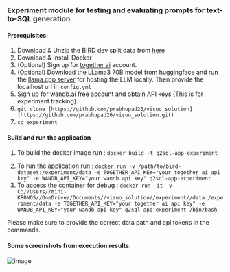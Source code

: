 ### Experiment module for testing and evaluating prompts for text-to-SQL generation

#### Prerequisites:
1. Download & Unzip the BIRD dev split data from [here](https://bird-bench.oss-cn-beijing.aliyuncs.com/dev.zip)
2. Download & Install Docker
3. (Optional) Sign up for [together ai](https://www.together.ai/) account.
4. (Optional) Download the LLama3 70B model from huggingface and run the [llama.cpp server](https://github.com/allenporter/llama-cpp-server) for hosting the LLM locally. Then provide the localhost url in `config.yml`
5. Sign up for wandb.ai free account and obtain API keys (This is for experiment tracking).
6. `git clone [https://github.com/prabhupad26/visuo_solution](https://github.com/prabhupad26/visuo_solution.git)`
7. `cd experiment`


#### Build and run the application
1. To build the docker image run : ``docker build -t q2sql-app-experiment .``
2. To run the application run : `docker run -v /path/to/bird-dataset:/experiment/data -e TOGETHER_API_KEY="your together ai api key" -e WANDB_API_KEY="your wandb api key" q2sql-app-experiment`
3. To access the container for debug : 
``docker run -it -v C://Users//mini-KRONOS//OneDrive//Documents//visuo_solution//experiment//data:/experiment/data -e TOGETHER_API_KEY="your together ai api key" -e WANDB_API_KEY="your wandb api key" q2sql-app-experiment /bin/bash``

Please make sure to provide the correct data path and api tokens in the commands.


#### Some screenshots from execution results:

![image](https://github.com/user-attachments/assets/4a9b7f3b-7b81-4d3a-9f3d-8fab952d3034)
